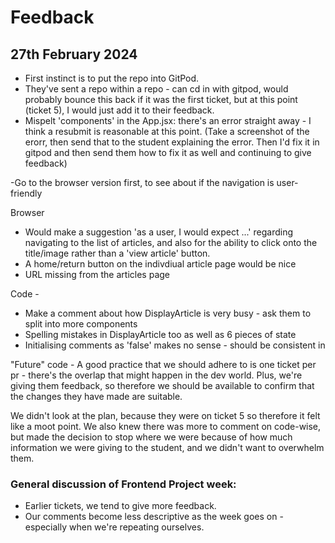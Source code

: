 # Feedback

## 27th February 2024

- First instinct is to put the repo into GitPod.
- They've sent a repo within a repo - can cd in with gitpod, would probably bounce this back if it was the first ticket, but at this point (ticket 5), I would just add it to their feedback.
- Mispelt 'components' in the App.jsx: there's an error straight away - I think a resubmit is reasonable at this point.
(Take a screenshot of the erorr, then send that to the student explaining the error. Then I'd fix it in gitpod and then send them how to fix it as well and continuing to give feedback)

-Go to the browser version first, to see about if the navigation is user-friendly

Browser
- Would make a suggestion 'as a user, I would expect ...' regarding navigating to the list of articles, and also for the ability to click onto the title/image rather than a 'view article' button.
- A home/return button on the indivdiual article page would be nice 
- URL missing from the articles page

Code - 
- Make a comment about how DisplayArticle is very busy - ask them to split into more components
- Spelling mistakes in DisplayArticle too as well as 6 pieces of state
- Initialising comments as 'false' makes no sense - should be consistent in
  
"Future" code -
A good practice that we should adhere to is one ticket per pr - there's the overlap that might happen in the dev world.
Plus, we're giving them feedback, so therefore we should be available to confirm that the changes they have made are suitable.

We didn't look at the plan, because they were on ticket 5 so therefore it felt like a moot point. We also knew there was more to comment on code-wise, but made the decision to stop where we were because of how much information we were giving to the student, and we didn't want to overwhelm them.

### General discussion of Frontend Project week:
- Earlier tickets, we tend to give more feedback.
- Our comments become less descriptive as the week goes on - especially when we're repeating ourselves.
